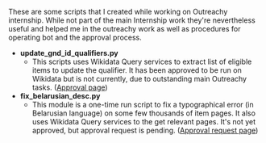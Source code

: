 These are some scripts that I created while working on Outreachy internship. While not part of the main Internship work they're nevertheless useful and helped me in the outreachy work as well as procedures for operating bot and the approval process.

* **update\_gnd\_id\_qualifiers.py**
	- This scripts uses Wikidata Query services to extract list of eligible items to update the qualifier. It has been approved to be run on Wikidata but is not currently, due to outstanding main Outreachy tasks. ([Approval page](https://www.wikidata.org/wiki/Wikidata:Requests_for_permissions/Bot/AmmarBot))
* **fix\_belarusian\_desc.py**
	- This module is a one-time run script to fix a typographical error (in Belarusian language) on some few thousands of item pages.  It also uses Wikidata Query services to the get relevant pages. It's not yet approved, but approval request is pending.  ([Approval request page](https://www.wikidata.org/wiki/Wikidata:Requests_for_permissions/Bot/AmmarBot_3))
